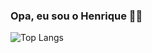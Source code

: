 ### Opa, eu sou o Henrique 👋🏽

  ![Top Langs](https://github-readme-stats.vercel.app/api/top-langs/?username=ricksilva34&langs_count=8)
